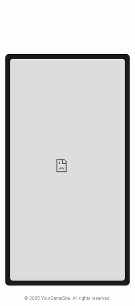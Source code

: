 <!DOCTYPE html>
<html lang="en">
<head>
  <meta charset="UTF-8">
  <title>Play Five Nights at Freddy's</title>
  <meta name="viewport" content="width=device-width, initial-scale=1.0">
  <link href="https://fonts.googleapis.com/css2?family=Inter:wght@400;600&display=swap" rel="stylesheet">
  <style>
    * {
      margin: 0;
      padding: 0;
      box-sizing: border-box;
    }

    body {
      background-color: #0d0d0d;
      color: #f0f0f0;
      font-family: 'Inter', sans-serif;
      line-height: 1.6;
      overflow-x: hidden;
    }

    header {
      text-align: center;
      padding: 2rem 1rem 1rem;
    }

    header h1 {
      font-size: 2.5rem;
      font-weight: 600;
      color: #ffffff;
    }

    .game-container {
      max-width: 960px;
      margin: 0 auto;
      padding: 1rem;
      background-color: #1a1a1a;
      border-radius: 12px;
      box-shadow: 0 0 20px rgba(255, 255, 255, 0.05);
    }

    iframe {
      width: 100%;
      height: 720px;
      border: none;
      border-radius: 8px;
    }

    footer {
      text-align: center;
      margin: 2rem 0;
      font-size: 0.875rem;
      color: #777;
    }
  </style>
</head>
<body>

  <header>
    <h1>Five Nights at Freddy's</h1>
  </header>

  <main>
    <div class="game-container">
      <iframe src="https://wellsousaaa.github.io/Five-Nights-at-Freddys-Web/" allowfullscreen></iframe>
    </div>
  </main>

  <footer>
    <p>© 2025 YourGameSite. All rights reserved.</p>
  </footer>

</body>
</html>
